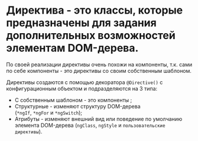
# Директива - это классы, которые предназначены для задания дополнительных возможностей элементам DOM-дерева.

По своей реализации директивы очень похожи на компоненты, т.к. сами по себе компоненты - это директивы со своим собственным шаблоном.

Директивы создаются с помощью декоратора `@Directive()` с конфигурационным объектом и подразделяются на 3 типа:

- С собственным шаблоном - это компоненты ;
- Структурные - изменяют структуру DOM-дерева (`*ngIf`, `*ngFor` и `*ngSwitch`);
- Атрибуты - изменяют внешний вид или поведение по умолчанию элемента DOM-дерева (`ngClass`, `ngStyle` и `пользовательские директивы`).